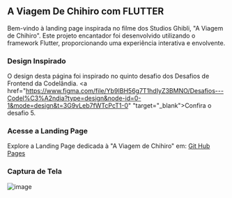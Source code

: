 ## A Viagem De Chihiro com FLUTTER
Bem-vindo à landing page inspirada no filme dos Studios Ghibli, "A Viagem de Chihiro". Este projeto encantador foi desenvolvido utilizando o framework Flutter, proporcionando uma experiência interativa e envolvente.

### Design Inspirado
O design desta página foi inspirado no quinto desafio dos Desafios de Frontend da Codelândia. 
<a href="https://www.figma.com/file/Yb9IBH56g7T1hdIyZ3BMNO/Desafios---Codel%C3%A2ndia?type=design&node-id=0-1&mode=design&t=3G9vLeb7fWTcPcT1-0" "target="_blank">Confira o desafio 5.</a>

### Acesse a Landing Page
Explore a Landing Page dedicada à "A Viagem de Chihiro" em: <a href="https://isabelafagundes.github.io/a-viagem-de-chihiro-com-FLUTTER/" target="_blank"> Git Hub Pages</a>

### Captura de Tela
![image](https://github.com/isabelafagundes/a-viagem-de-chihiro-com-FLUTTER/assets/104397121/a9819c8e-8416-427d-abc1-8f0f7425c7e3)
